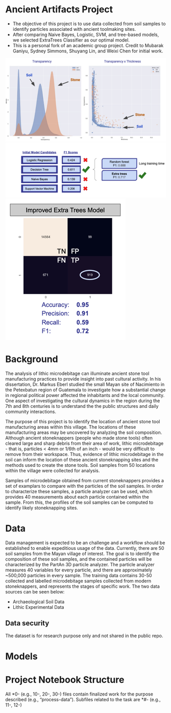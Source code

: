 # Ancient Artifacts Project

- The objective of this project is to use data collected from soil samples to identify particles associated with ancient toolmaking sites.
- After comparing Naive Bayes, Logistic, SVM, and tree-based models, we selected ExtraTrees Classifier as our optimal model.
- This is a personal fork of an academic group project. Credit to Mubarak Ganiyu, Sydney Simmons, Shuyang Lin, and Weixi Chen for initial work.

![eda](readme_images/eda.png)
![models](readme_images/models.png)
![final_performance](readme_images/final_performance.png)

# Background
The analysis of lithic microdebitage can illuminate ancient stone tool manufacturing practices to provide insight into past cultural activity. In his dissertation, Dr. Markus Eberl studied the small Mayan site of Nacimiento in the Petexbatun region of Guatemala to investigate how a substantial change in regional political power affected the inhabitants and the local community. One aspect of investigating the cultural dynamics in the region during the 7th and 8th centuries is to understand the the public structures and daily community interactions.

The purpose of this project is to identify the location of ancient stone tool manufacturing areas within this village. The locations of these manufacturing areas may be uncovered by analyzing the soil composition. Although ancient stoneknappers (people who made stone tools) often cleared large and sharp debris from their area of work, lithic microdebitage - that is, particles < 4mm or 1/6th of an inch - would be very difficult to remove from their workspace. Thus, evidence of lithic microdebitage in the soil can inform the location of these ancient stoneknapping sites and the methods used to create the stone tools. Soil samples from 50 locations within the village were collected for analysis.

Samples of microdebitage obtained from current stoneknappers provides a set of examplars to compare with the particles of the soil samples. In order to characterize these samples, a particle analyzer can be used, which provides 40 measurements about each particle contained within the sample. From this, the profiles of the soil samples can be computed to identify likely stoneknapping sites.

# Data
Data management is expected to be an challenge and a workflow should be established to enable expeditious usage of the data. Currently, there are 50 soil samples from the Mayan village of interest. The goal is to identify the composition of these soil samples, and the contained particles will be characterized by the PartAn 3D particle analyzer. The particle analyzer measures 40 variables for every particle, and there are approximately ~500,000 particles in every sample. The training data contains 30-50 collected and labelled microdebitage samples collected from modern stoneknappers, and represents the stages of specific work. The two data sources can be seen below:
- Archaeological Soil Data
- Lithic Experimental Data

## Data security
The dataset is for research purpose only and not shared in the public repo.

# Models


# Project Notebook Structure
All *0- (e.g., 10-, 20-, 30-) files contain finalized work for the purpose described (e.g., “process-data”). Subfiles related to the task are *#- (e.g., 11-, 12-)




